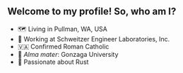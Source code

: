 ## Welcome to my profile! So, who am I?

- 🗺️  Living in Pullman, WA, USA
- 🔌 Working at Schweitzer Engineer Laboratories, Inc.
- 🇻🇦 Confirmed Roman Catholic
- 🏀 _Alma mater_: Gonzaga University
- 🦀 Passionate about Rust
